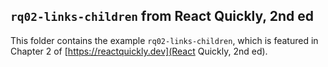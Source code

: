 ## `rq02-links-children` from React Quickly, 2nd ed

This folder contains the example `rq02-links-children`, which is featured in Chapter 2 of [https://reactquickly.dev](React Quickly, 2nd ed).
